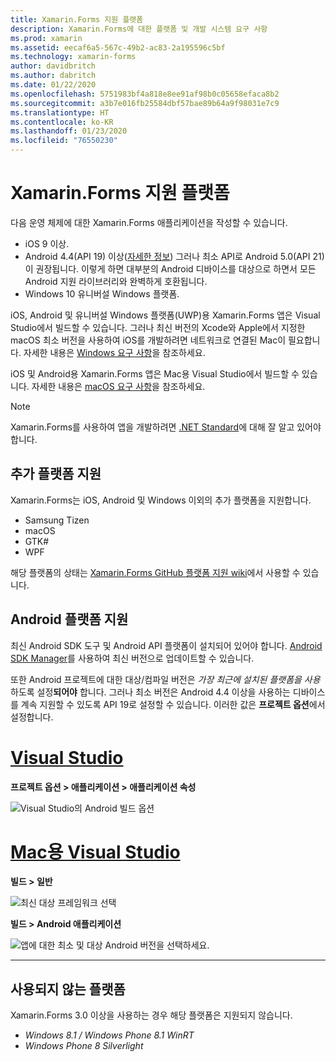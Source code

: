 ```yaml
---
title: Xamarin.Forms 지원 플랫폼
description: Xamarin.Forms에 대한 플랫폼 및 개발 시스템 요구 사항
ms.prod: xamarin
ms.assetid: eecaf6a5-567c-49b2-ac83-2a195596c5bf
ms.technology: xamarin-forms
author: davidbritch
ms.author: dabritch
ms.date: 01/22/2020
ms.openlocfilehash: 5751983bf4a818e8ee91af98b0c05658efaca8b2
ms.sourcegitcommit: a3b7e016fb25584dbf57bae89b64a9f98031e7c9
ms.translationtype: HT
ms.contentlocale: ko-KR
ms.lasthandoff: 01/23/2020
ms.locfileid: "76550230"
---
```

# <a name="xamarinforms-supported-platforms"></a>Xamarin.Forms 지원 플랫폼

다음 운영 체제에 대한 Xamarin.Forms 애플리케이션을 작성할 수 있습니다.

- iOS 9 이상.
- Android 4.4(API 19) 이상([자세한 정보](#android-platform-support)) 그러나 최소 API로 Android 5.0(API 21)이 권장됩니다. 이렇게 하면 대부분의 Android 디바이스를 대상으로 하면서 모든 Android 지원 라이브러리와 완벽하게 호환됩니다.
- Windows 10 유니버설 Windows 플랫폼.

iOS, Android 및 유니버설 Windows 플랫폼(UWP)용 Xamarin.Forms 앱은 Visual Studio에서 빌드할 수 있습니다. 그러나 최신 버전의 Xcode와 Apple에서 지정한 macOS 최소 버전을 사용하여 iOS를 개발하려면 네트워크로 연결된 Mac이 필요합니다. 자세한 내용은 [Windows 요구 사항](~/cross-platform/get-started/requirements.md#windows-requirements)을 참조하세요.

iOS 및 Android용 Xamarin.Forms 앱은 Mac용 Visual Studio에서 빌드할 수 있습니다. 자세한 내용은 [macOS 요구 사항](~/cross-platform/get-started/requirements.md#macos-requirements)을 참조하세요.

> [!NOTE]
> Xamarin.Forms를 사용하여 앱을 개발하려면 [.NET Standard](~/cross-platform/app-fundamentals/net-standard.md)에 대해 잘 알고 있어야 합니다.

## <a name="additional-platform-support"></a>추가 플랫폼 지원

Xamarin.Forms는 iOS, Android 및 Windows 이외의 추가 플랫폼을 지원합니다.

- Samsung Tizen
- macOS
- GTK#
- WPF

해당 플랫폼의 상태는 [Xamarin.Forms GitHub 플랫폼 지원 wiki](https://github.com/xamarin/Xamarin.Forms/wiki/Platform-Support)에서 사용할 수 있습니다.

## <a name="android-platform-support"></a>Android 플랫폼 지원

최신 Android SDK 도구 및 Android API 플랫폼이 설치되어 있어야 합니다. [Android SDK Manager](~/android/get-started/installation/android-sdk.md)를 사용하여 최신 버전으로 업데이트할 수 있습니다.

또한 Android 프로젝트에 대한 대상/컴파일 버전은 *가장 최근에 설치된 플랫폼을 사용*하도록 설정**되어야** 합니다. 그러나 최소 버전은 Android 4.4 이상을 사용하는 디바이스를 계속 지원할 수 있도록 API 19로 설정할 수 있습니다. 이러한 값은 **프로젝트 옵션**에서 설정합니다.

# <a name="visual-studiotabwindows"></a>[Visual Studio](#tab/windows)

**프로젝트 옵션 &gt; 애플리케이션 &gt; 애플리케이션 속성**

![Visual Studio의 Android 빌드 옵션](requirements-images/options-android-vs-sml.png)

# <a name="visual-studio-for-mactabmacos"></a>[Mac용 Visual Studio](#tab/macos)

**빌드 > 일반**

![최신 대상 프레임워크 선택](requirements-images/options-general-sml.png)

**빌드 &gt; Android 애플리케이션**

![앱에 대한 최소 및 대상 Android 버전을 선택하세요.](requirements-images/options-android-sml.png)

-----

## <a name="deprecated-platforms"></a>사용되지 않는 플랫폼

Xamarin.Forms 3.0 이상을 사용하는 경우 해당 플랫폼은 지원되지 않습니다.

- *Windows 8.1 / Windows Phone 8.1 WinRT*
- *Windows Phone 8 Silverlight*
